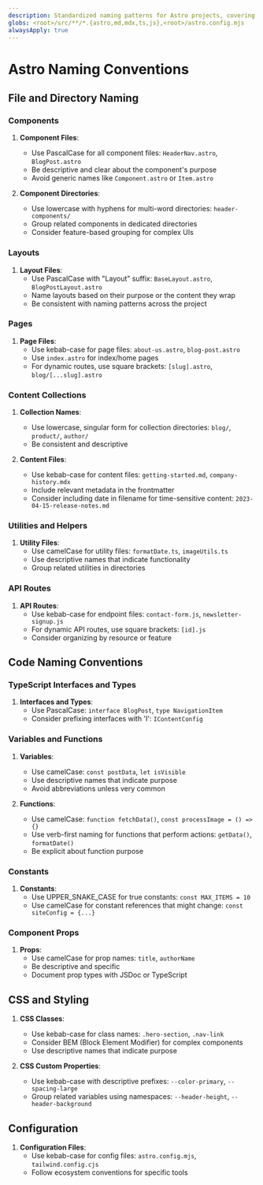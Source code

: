 ```yaml
---
description: Standardized naming patterns for Astro projects, covering files and directories (components, layouts, pages, content collections), code (TypeScript interfaces, variables, functions, props), CSS, and configuration files.
globs: <root>/src/**/*.{astro,md,mdx,ts,js},<root>/astro.config.mjs
alwaysApply: true
---
```


# Astro Naming Conventions

## File and Directory Naming

### Components

1. **Component Files**:

    - Use PascalCase for all component files: `HeaderNav.astro`, `BlogPost.astro`
    - Be descriptive and clear about the component's purpose
    - Avoid generic names like `Component.astro` or `Item.astro`

2. **Component Directories**:
    - Use lowercase with hyphens for multi-word directories: `header-components/`
    - Group related components in dedicated directories
    - Consider feature-based grouping for complex UIs

### Layouts

1. **Layout Files**:
    - Use PascalCase with "Layout" suffix: `BaseLayout.astro`, `BlogPostLayout.astro`
    - Name layouts based on their purpose or the content they wrap
    - Be consistent with naming patterns across the project

### Pages

1. **Page Files**:
    - Use kebab-case for page files: `about-us.astro`, `blog-post.astro`
    - Use `index.astro` for index/home pages
    - For dynamic routes, use square brackets: `[slug].astro`, `blog/[...slug].astro`

### Content Collections

1. **Collection Names**:

    - Use lowercase, singular form for collection directories: `blog/`, `product/`, `author/`
    - Be consistent and descriptive

2. **Content Files**:
    - Use kebab-case for content files: `getting-started.md`, `company-history.mdx`
    - Include relevant metadata in the frontmatter
    - Consider including date in filename for time-sensitive content: `2023-04-15-release-notes.md`

### Utilities and Helpers

1. **Utility Files**:
    - Use camelCase for utility files: `formatDate.ts`, `imageUtils.ts`
    - Use descriptive names that indicate functionality
    - Group related utilities in directories

### API Routes

1. **API Routes**:
    - Use kebab-case for endpoint files: `contact-form.js`, `newsletter-signup.js`
    - For dynamic API routes, use square brackets: `[id].js`
    - Consider organizing by resource or feature

## Code Naming Conventions

### TypeScript Interfaces and Types

1. **Interfaces and Types**:
    - Use PascalCase: `interface BlogPost`, `type NavigationItem`
    - Consider prefixing interfaces with 'I': `IContentConfig`

### Variables and Functions

1. **Variables**:

    - Use camelCase: `const postData`, `let isVisible`
    - Use descriptive names that indicate purpose
    - Avoid abbreviations unless very common

2. **Functions**:
    - Use camelCase: `function fetchData()`, `const processImage = () => {}`
    - Use verb-first naming for functions that perform actions: `getData()`, `formatDate()`
    - Be explicit about function purpose

### Constants

1. **Constants**:
    - Use UPPER_SNAKE_CASE for true constants: `const MAX_ITEMS = 10`
    - Use camelCase for constant references that might change: `const siteConfig = {...}`

### Component Props

1. **Props**:
    - Use camelCase for prop names: `title`, `authorName`
    - Be descriptive and specific
    - Document prop types with JSDoc or TypeScript

## CSS and Styling

1. **CSS Classes**:

    - Use kebab-case for class names: `.hero-section`, `.nav-link`
    - Consider BEM (Block Element Modifier) for complex components
    - Use descriptive names that indicate purpose

2. **CSS Custom Properties**:
    - Use kebab-case with descriptive prefixes: `--color-primary`, `--spacing-large`
    - Group related variables using namespaces: `--header-height`, `--header-background`

## Configuration

1. **Configuration Files**:
    - Use kebab-case for config files: `astro.config.mjs`, `tailwind.config.cjs`
    - Follow ecosystem conventions for specific tools
